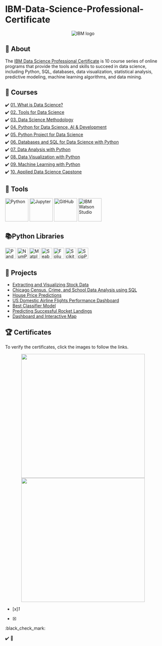 # IBM-Data-Science-Professional-Certificate

<p align="center">
 <img src="https://github.com/wangkuanhua/IBM-Data-Science-Professional-Certificate/assets/56338617/777935cf-6da2-4673-8545-7f8d6ea43410" title="IBM logo" alt = "IBM logo" />
</p>



## 📓 About 
The <a href="https://www.coursera.org/professional-certificates/ibm-data-science">IBM Data Science Professional Certificate</a> is 10 course series of online programs that provide the tools and skills to succeed in data science, including Python, SQL, databases, data visualization, statistical analysis, predictive modeling, machine learning algorithms, and data mining. 


## 📖 Courses 
✔️ [01. What is Data Science?](01.%20What%20is%20Data%20Science/)  <br> 
✔️ [02. Tools for Data Science](02.%20Tools%20for%20Data%20Science/) <br> 
✔️ [03. Data Science Methodology](03.%20Data%20Science%20Methodology)  <br> 
✔️ [04. Python for Data Science, AI & Development](04.%20Python%20for%20Data%20Science%2C%20AI%20%26%20Development/)  <br> 
✔️ [05. Python Project for Data Science](05.%20Python%20Project%20for%20Data%20Science/)  <br> 
✔️ [06. Databases and SQL for Data Science with Python](06.%20Databases%20and%20SQL%20for%20Data%20Science%20with%20Python/)  <br> 
✔️ [07. Data Analysis with Python](07.%20Data%20Analysis%20with%20Python/)  <br> 
✔️ [08. Data Visualization with Python](08.%20Data%20Visualization%20with%20Python/)  <br> 
✔️ [09. Machine Learning with Python](09.%20Machine%20Learning%20with%20Python/)  <br> 
✔️ [10. Applied Data Science Capstone](10.%20Applied%20Data%20Science%20Capstone/)  <br> 

## 🧰 Tools 
  <p align="left">
  <img src="https://github.com/wangkuanhua/IBM-Data-Science-Professional-Certificate/assets/56338617/2d32ee72-3f73-413d-b343-89727f1cc596" title="Python" height="75">
  <img src="https://github.com/wangkuanhua/IBM-Data-Science-Professional-Certificate/assets/56338617/8c907cf1-604d-4b01-9187-f8707d655203" title="Jupyter" height="75">
  <img src="https://github.com/wangkuanhua/IBM-Data-Science-Professional-Certificate/assets/56338617/7cefdcad-6b37-49fe-b859-29d132bd03c7" title="GitHub" height="75">
  <img src="https://github.com/wangkuanhua/IBM-Data-Science-Professional-Certificate/assets/56338617/636cbf34-9ea8-42dd-9c8a-f9ba5d217888" title="IBM Watson Studio" height="75">
</p>


## 📚Python Libraries
<p align="left">
  <img  src="https://github.com/wangkuanhua/IBM-Data-Science-Professional-Certificate/assets/56338617/95b71615-a363-4531-afaf-9eab2122c848" title="Pandas" height="35">
  <img  src="https://github.com/wangkuanhua/IBM-Data-Science-Professional-Certificate/assets/56338617/eed70126-5be3-49de-aa72-3e0a57c99445" title="NumPy" height="35">
  <img  src="https://github.com/wangkuanhua/IBM-Data-Science-Professional-Certificate/assets/56338617/3888d53c-946a-400f-842a-d4f44f701aaf" title="Matplotlib" height="35">
  <img  src="https://github.com/wangkuanhua/IBM-Data-Science-Professional-Certificate/assets/56338617/fc174b22-b460-4d85-9f3a-f9bb81a462f6" title="Seaborn" height="35">
  <img  src="https://github.com/wangkuanhua/IBM-Data-Science-Professional-Certificate/assets/56338617/a9826e5a-6ea0-4311-b111-aa066d9325ba" title="Folium" height="35">
  <img  src="https://github.com/wangkuanhua/IBM-Data-Science-Professional-Certificate/assets/56338617/4ffe1908-fc4e-4f31-99a7-cadaa813780f" title="Scikit-learn" height="35">
  <img  src="https://github.com/wangkuanhua/IBM-Data-Science-Professional-Certificate/assets/56338617/f4431178-c3f9-4fd4-98bf-440c979e04b4" title="ScipPy" height="35"> <br>
</p>




## 📂 Projects
- [Extracting and Visualizing Stock Data](https://github.com/DanielBarnes18/IBM-Data-Science-Professional-Certificate/blob/main/05.%20Python%20Project%20for%20Data%20Science/Final%20Assignment.ipynb)
- [Chicago Census, Crime, and School Data Analysis using SQL](https://github.com/DanielBarnes18/IBM-Data-Science-Professional-Certificate/blob/main/06.%20Databases%20and%20SQL%20for%20Data%20Science%20with%20Python/05.%20Course%20Assignment/)
- [House Price Predictions](https://github.com/DanielBarnes18/IBM-Data-Science-Professional-Certificate/blob/main/07.%20Data%20Analysis%20with%20Python/Final%20Assignment%20-%20House%20Price%20Predictions.ipynb)
- [US Domestic Airline Flights Performance Dashboard](https://github.com/DanielBarnes18/IBM-Data-Science-Professional-Certificate/tree/main/08.%20Data%20Visualization%20with%20Python/Final%20Assignment)
- [Best Classifier Model](https://github.com/DanielBarnes18/IBM-Data-Science-Professional-Certificate/blob/main/09.%20Machine%20Learning%20with%20Python/Final%20Project/Machine%20Learning%20with%20Python%20-%20The%20Best%20Classifier.ipynb)
- [Predicting Successful Rocket Landings](https://github.com/DanielBarnes18/IBM-Data-Science-Professional-Certificate/tree/main/10.%20Applied%20Data%20Science%20Capstone)
- [Dashboard and Interactive Map](https://github.com/DanielBarnes18/IBM-Data-Science-Professional-Certificate/tree/main/10.%20Applied%20Data%20Science%20Capstone/04.%20Interactive%20Visual%20Analytics)


## 🏆 Certificates 
To verify the certificates, click the images to follow the links.

<p align="middle">
  <a href="https://coursera.org/share/50979ab49c9c006f9bf43312ea3c24b8"><img src="https://user-images.githubusercontent.com/84391594/161432598-5ebd00a7-7994-4a61-88af-c34fd7bebdc0.png" height="400"></a>
  <a href="https://www.credly.com/badges/84b5d883-02e1-41d4-ba10-643ba6747b1e/public_url"><img src="https://user-images.githubusercontent.com/84391594/161432660-f158f03d-c164-43d4-92c6-b728868200e9.png" height="400"></a>






- [x]_1_
- [x]

  :black_check_mark:

✔️
📝
